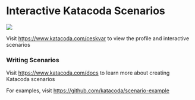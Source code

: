 # Interactive Katacoda Scenarios

[![](http://shields.katacoda.com/katacoda/ceskvar/count.svg)](https://www.katacoda.com/ceskvar "Get your profile on Katacoda.com")

Visit https://www.katacoda.com/ceskvar to view the profile and interactive scenarios

### Writing Scenarios
Visit https://www.katacoda.com/docs to learn more about creating Katacoda scenarios

For examples, visit https://github.com/katacoda/scenario-example
